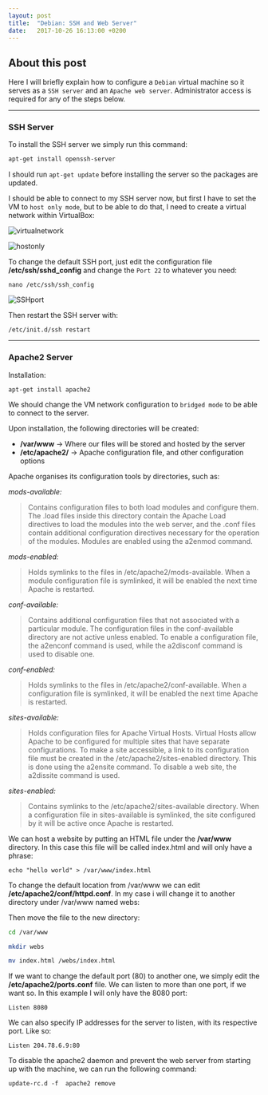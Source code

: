 ```yaml
---
layout: post
title:  "Debian: SSH and Web Server"
date:   2017-10-26 16:13:00 +0200
---
```


## [](#header-2) About this post
Here I will briefly explain how to configure a `Debian` virtual machine so it serves as a `SSH server` and an `Apache web server`. Administrator access is required for any of the steps below.

* * *

### [](#header-3) SSH Server
To install the SSH server we simply run this command:

```bash
apt-get install openssh-server
```

I should run `apt-get update` before installing the server so the packages are updated.

I should be able to connect to my SSH server now, but first I have to set the VM to `host only mode`, but to be able to do that, I need to create a virtual network within VirtualBox:

![virtualnetwork](https://i.imgur.com/kmtet2Z.png)

![hostonly](https://i.imgur.com/c8GZIxa.png)

To change the default SSH port, just edit the configuration file **/etc/ssh/sshd_config** and change the `Port 22` to whatever you need:

```Shell
nano /etc/ssh/ssh_config
```

![SSHport](https://i.imgur.com/TRbrFHo.png)

Then restart the SSH server with:

```Shell
/etc/init.d/ssh restart
```

* * *

### [](#header-3) Apache2 Server
Installation:

```Shell
apt-get install apache2
```
We should change the VM network configuration to `bridged mode` to be able to connect to the server.

Upon installation, the following directories will be created:
- **/var/www** -> Where our files will be stored and hosted by the server
- **/etc/apache2/** -> Apache configuration file, and other configuration options

Apache organises its configuration tools by directories, such as:

*mods-available:*
> Contains configuration files to both load modules and configure them. The .load files inside this directory contain the Apache Load directives to load the modules into the web server, and the .conf files contain additional configuration directives necessary for the operation of the modules. Modules are enabled using the a2enmod command.

*mods-enabled:*
> Holds symlinks to the files in /etc/apache2/mods-available. When a module configuration file is symlinked, it will be enabled the next time Apache is restarted.

*conf-available:*
> Contains additional configuration files that not associated with a particular module. The configuration files in the conf-available directory are not active unless enabled. To enable a configuration file, the a2enconf command is used, while the a2disconf command is used to disable one.

*conf-enabled:*
> Holds symlinks to the files in /etc/apache2/conf-available. When a configuration file is symlinked, it will be enabled the next time Apache is restarted.

*sites-available:*
> Holds configuration files for Apache Virtual Hosts. Virtual Hosts allow Apache to be configured for multiple sites that have separate configurations. To make a site accessible, a link to its configuration file must be created in the /etc/apache2/sites-enabled directory. This is done using the a2ensite command. To disable a web site, the a2dissite command is used.

*sites-enabled:*
> Contains symlinks to the /etc/apache2/sites-available directory. When a configuration file in sites-available is symlinked, the site configured by it will be active once Apache is restarted.

We can host a website by putting an HTML file under the **/var/www** directory. In this case this file will be called index.html and will only have a phrase:

```Shell
echo "hello world" > /var/www/index.html
```

To change the default location from /var/www we can edit **/etc/apache2/conf/httpd.conf**. In my case i will change it to another directory under /var/www named webs:

Then move the file to the new directory:

```bash
cd /var/www

mkdir webs

mv index.html /webs/index.html
```

If we want to change the default port (80) to another one, we simply edit the **/etc/apache2/ports.conf** file. We can listen to more than one port, if we want so. In this example I will only have the 8080 port:

```
Listen 8080
```

We can also specify IP addresses for the server to listen, with its respective port. Like so:
```
Listen 204.78.6.9:80
```

To disable the apache2 daemon and prevent the web server from starting up with the machine, we can run the following command:

```Shell
update-rc.d -f  apache2 remove
```
